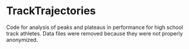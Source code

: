 # TrackTrajectories
Code for analysis of peaks and plateaus in performance for high school track athletes. Data files were removed because they were not properly anonymized. 
